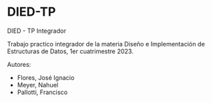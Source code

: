 # DIED-TP
DIED - TP Integrador

Trabajo practico integrador de la materia Diseño e Implementación de Estructuras de Datos, 1er cuatrimestre 2023.

Autores:
* Flores, José Ignacio
* Meyer, Nahuel
* Pallotti, Francisco
